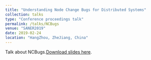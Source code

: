 ```yaml
---
title: "Understanding Node Change Bugs for Distributed Systems"
collection: talks
type: "Conference proceedings talk"
permalink: /talks/NCBugs
venue: "SANER2019"
date: 2019-02-24
location: "HangZhou, ZheJiang, China"
---
```


Talk about NCBugs.[Download slides here](http://lujiefsi.github.io/files/talk/NCBugs.pdf).
